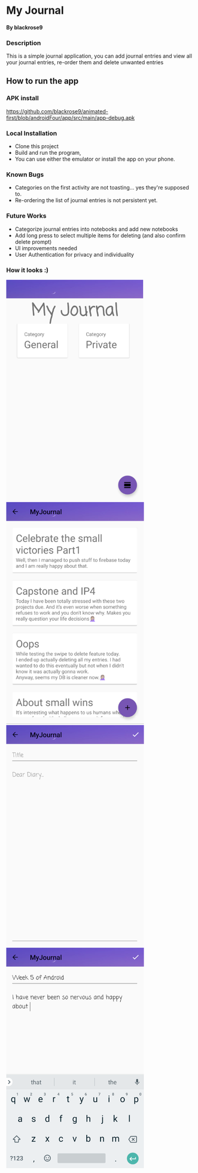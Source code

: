 # My Journal
#### By blackrose9

### Description
This is a simple journal application, you can add journal entries and view all your journal entries, re-order them and delete unwanted entries

## How to run the app
### APK install
https://github.com/blackrose9/animated-first/blob/androidFour/app/src/main/app-debug.apk

### Local Installation
- Clone this project 
- Build and run the program, 
- You can use either the emulator or install the app on your phone.

### Known Bugs
* Categories on the first activity are not toasting... yes they're supposed to.
* Re-ordering the list of journal entries is not persistent yet.

### Future Works
* Categorize journal entries into notebooks and add new notebooks
* Add  long press to select multiple items for deleting (and also confirm delete prompt)
* UI improvements needed
* User Authentication for privacy and individuality

### How it looks :)
![MainActivity](https://github.com/blackrose9/animated-first/blob/androidFour/app/src/main/res/drawable/MainAct.PNG)
![ListActivity](https://github.com/blackrose9/animated-first/blob/androidFour/app/src/main/res/drawable/EntryListAct.PNG)
![NewEntryActivity](https://github.com/blackrose9/animated-first/blob/androidFour/app/src/main/res/drawable/DearDiaryAct.PNG)
![DemoNewEntryActivity](https://github.com/blackrose9/animated-first/blob/androidFour/app/src/main/res/drawable/NewEntry.PNG)